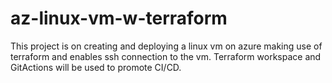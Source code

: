 # az-linux-vm-w-terraform
This project is on creating and deploying a linux vm on azure making use of terraform and enables ssh connection to the vm. Terraform workspace and GitActions will be used to promote CI/CD.
